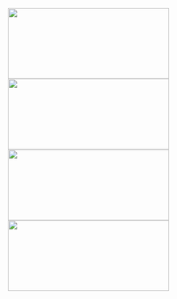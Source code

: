 <p align="center">
<a href="https://github.com/treschar/jtzm.me#gh-dark-mode-only">
  <img height=140dp width=320dp align="center" src="https://github-readme-stats.vercel.app/api/pin/?username=treschar&repo=jtzm.me&theme=dark#gh-dark-mode-only" />
</a>
<a href="https://github.com/treschar/jtzm.me#gh-light-mode-only">
  <img height=140dp width=320dp align="center" src="https://github-readme-stats.vercel.app/api/pin/?username=treschar&repo=jtzm.me&theme=light#gh-light-mode-only" />
</a>
<br />
<a href="https://github.com/treschar/jtzm.me#gh-dark-mode-only">
  <img height=140dp width=320dp align="center" src="https://github-readme-stats.vercel.app/api/pin/?username=treschar&repo=jtzm.me&theme=dark#gh-dark-mode-only" />
</a>
<a href="https://github.com/treschar/jtzm.me#gh-light-mode-only">
  <img height=140dp width=320dp align="center" src="https://github-readme-stats.vercel.app/api/pin/?username=treschar&repo=jtzm.me&theme=light#gh-light-mode-only" />
</a>
</p>

<!-- Proudly created with GPRM ( https://gprm.itsvg.in ) -->
